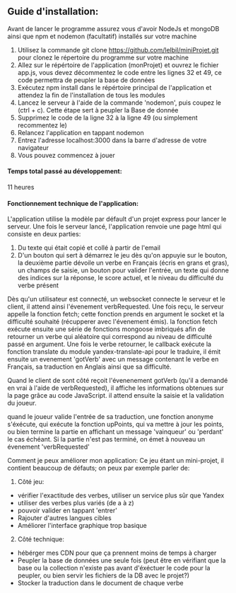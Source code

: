 ## Guide d'installation:

Avant de lancer le programme assurez vous d'avoir NodeJs et mongoDB ainsi que npm et nodemon (facultatif) installés sur votre machine

1. Utilisez la commande git clone https://github.com/lelbil/miniProjet.git pour clonez le répertoire du programme sur votre machine
2. Allez sur le répértoire de l'application (monProjet) et ouvrez le fichier app.js, vous devez décommentez le code entre les lignes 32 et 49, ce code permettra de peupler la base de données
3. Exécutez npm install dans le répértoire principal de l'application et attendez la fin de l'installation de tous les modules
4. Lancez le serveur à l'aide de la commande 'nodemon', puis coupez le (ctrl + c). Cette étape sert à peupler la Base de donnée
5. Supprimez le code de la ligne 32 à la ligne 49 (ou simplement recommentez le)
6. Relancez l'application en tappant nodemon
7. Entrez l'adresse localhost:3000 dans la barre d'adresse de votre navigateur
8. Vous pouvez commencez à jouer

#### Temps total passé au développement: 
11 heures

#### Fonctionnement technique de l'application:

L'application utilise la modèle par défault d'un projet express pour lancer le serveur.
Une fois le serveur lancé, l'application renvoie une page html qui consiste en deux parties: 
1. Du texte qui était copié et collé à partir de l'email
2. D'un bouton qui sert à démarrez le jeu
dès qu'on appuyie sur le bouton, la deuxième partie dévoile un verbe en Français (écris en grans et gras), un champs de saisie, un bouton pour valider l'entrée, un texte qui donne des indices sur la réponse, le score actuel, et le niveau du difficulté du verbe présent

Dès qu'un utilisateur est connecté, un websocket connecte le serveur et le client, il attend ainsi l'évenement verbRequested. Une fois reçu, le serveur appelle la fonction fetch; cette fonction prends en argument le socket et la difficulté souhaité (récupperer avec l'évenement émis).
la fonction fetch exécute ensuite une série de fonctions mongoose imbriqués afin de retourner un verbe qui aléatoire qui correspond au niveau de difficulté passé en argument. Une fois le verbe retourner, le callback exécute la fonction translate du module yandex-translate-api pour le traduire, il émit ensuite un evenement 'gotVerb' avec un message contenant le verbe en Français, sa traduction en Anglais ainsi que sa difficulté.

Quand le client de sont côté reçoit l'évenenement gotVerb (qu'il a demandé en vrai à l'aide de verbRequested), il affiche les informations obtenues sur la page grâce au code JavaScript. il attend ensuite la saisie et la validation du joueur. 

quand le joueur valide l'entrée de sa traduction, une fonction anonyme s'éxécute, qui exécute la fonction upPoints, qui va mettre à jour les points, ou bien termine la partie en affichant un message 'vainqueur' ou 'perdant' le cas échéant. Si la partie n'est pas terminé, on émet à nouveau un évenement 'verbRequested'


Comment je peux améliorer mon application:
Ce jeu étant un mini-projet, il contient beaucoup de défauts; on peux par exemple parler de:
1. Côté jeu:
* vérifier l'exactitude des verbes, utiliser un service plus sûr que Yandex
* utiliser des verbes plus variés (de a à z)
* pouvoir valider en tappant 'entrer'
* Rajouter d'autres langues cibles
* Améliorer l'interface graphique trop basique
2. Côté technique:
* hébérger mes CDN pour que ça prennent moins de temps à charger 
* Peupler la base de données une seule fois (peut être en vérifiant que la base ou la collection n'existe pas avant d'éxéctuer le code pour la peupler, ou bien servir les fichiers de la DB avec le projet?)
* Stocker la traduction dans le document de chaque verbe